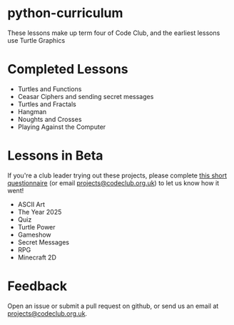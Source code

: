 python-curriculum
=================

These lessons make up term four of Code Club, and the earliest lessons use Turtle Graphics

# Completed Lessons

* Turtles and Functions
* Ceasar Ciphers and sending secret messages
* Turtles and Fractals
* Hangman
* Noughts and Crosses
* Playing Against the Computer

# Lessons in Beta

If you're a club leader trying out these projects, please complete <a href="https://docs.google.com/forms/d/1eMCfpYe3v7eYu5M8rSqLKlmq7cczLCLHx66csgyUyVU/viewform?usp=send_form" target="_blank">this short questionnaire</a> (or email projects@codeclub.org.uk) to let us know how it went!

* ASCII Art
* The Year 2025
* Quiz
* Turtle Power
* Gameshow
* Secret Messages
* RPG
* Minecraft 2D

# Feedback

Open an issue or submit a pull request on github, or send us an email at projects@codeclub.org.uk.




